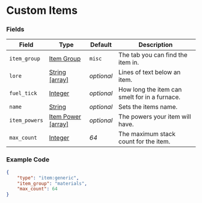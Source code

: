 # Custom Items

### Fields

   Field   | Type | Default | Description
-----------|------|---------|-------------
`item_group`| [Item Group](../../data_types/item_groups) | `misc` | The tab you can find the item in.
`lore` | [String [array]](../submodules/apoli-docs/docs/data_types/string.md) | *optional* | Lines of text below an item.
`fuel_tick` | [Integer](../submodules/apoli-docs/docs/data_types/integer.md) | *optional* | How long the item can smelt for in a furnace.
`name` | [String](../../data_types/string) | *optional* | Sets the items name.
`item_powers` | [Item Power [array]]() | *optional* | The powers your item will have.
`max_count` | [Integer](../submodules/apoli-docs/docs/data_types/integer.md) | *64* | The maximum stack count for the item.

### Example Code

```json
{
	"type": "item:generic",
	"item_group": "materials",
	"max_count": 64
}
```

